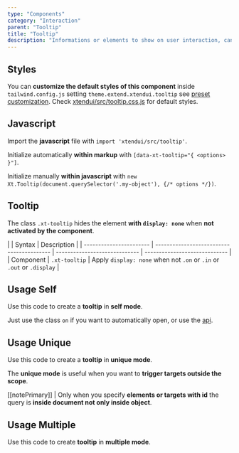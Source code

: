 ```yaml
---
type: "Components"
category: "Interaction"
parent: "Tooltip"
title: "Tooltip"
description: "Informations or elements to show on user interaction, can contain simple text and more complex graphics."
---
```


## Styles

You can **customize the default styles of this component** inside `tailwind.config.js` setting `theme.extend.xtendui.tooltip` see [preset customization](/components/preset#customization). Check [xtendui/src/tooltip.css.js](https://github.com/minimit/xtendui/blob/beta/src/tooltip.css.js) for default styles.

## Javascript

Import the **javascript** file with `import 'xtendui/src/tooltip'`.

Initialize automatically **within markup** with `[data-xt-tooltip="{ <options> }"]`.

Initialize manually **within javascript** with `new Xt.Tooltip(document.querySelector('.my-object'), {/* options */})`.

## Tooltip

The class `.xt-tooltip` hides the element **with `display: none`** when **not activated by the component**.

<div class="xt-overflow-sub overflow-y-hidden overflow-x-scroll my-5 xt-my-auto w-full">

|               | Syntax                          | Description                   |
| ----------------------- | ----------------------------------------- | ----------------------------- | ----------------------------- |
| Component                  | `.xt-tooltip`                     | Apply `display: none` when not `.on` or `.in` or `.out` or `.display`            |

</div>

## Usage Self

Use this code to create a **tooltip** in **self mode**.

Just use the class `on` if you want to automatically open, or use the [api](/components/tooltip/api).

<demo>
  <demoinline src="demos/components/tooltip/usage-self">
  </demoinline>
</demo>

## Usage Unique

Use this code to create a **tooltip** in **unique mode**.

The **unique mode** is useful when you want to **trigger targets outside the scope**.

[[notePrimary]]
| Only when you specify **elements or targets with id** the query is **inside document not only inside object**.

<demo>
  <demoinline src="demos/components/tooltip/usage-unique">
  </demoinline>
</demo>

## Usage Multiple

Use this code to create **tooltip** in **multiple mode**.

<demo>
  <demoinline src="demos/components/tooltip/usage-multiple">
  </demoinline>
</demo>
